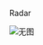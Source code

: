Radar

![无图](https://user-images.githubusercontent.com/35757455/217471877-5f5647a3-d75a-482f-8e67-d7e487b78fb1.gif)
